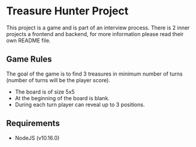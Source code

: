 # Treasure Hunter Project

This project is a game and is part of an interview process. There is 2 inner projects a frontend and backend, for more information please read their own README file.

## Game Rules

The goal of the game is to find 3 treasures in minimum number of turns (number of turns will be the player score).

- The board is of size 5x5
- At the beginning of the board is blank.
- During each turn player can reveal up to 3 positions.

## Requirements

- NodeJS (v10.16.0)

